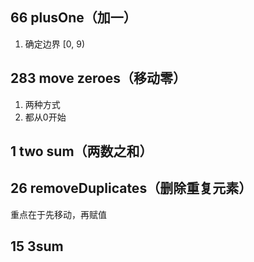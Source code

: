 

## 66 plusOne（加一）
1. 确定边界 [0, 9)

## 283 move zeroes（移动零）
1. 两种方式
2. 都从0开始

## 1 two sum（两数之和）


## 26 removeDuplicates（删除重复元素）
重点在于先移动，再赋值




## 15 3sum
